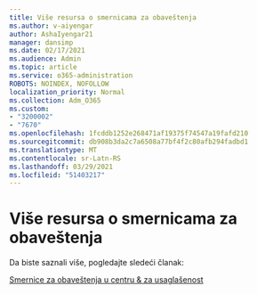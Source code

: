 ```yaml
---
title: Više resursa o smernicama za obaveštenja
ms.author: v-aiyengar
author: AshaIyengar21
manager: dansimp
ms.date: 02/17/2021
ms.audience: Admin
ms.topic: article
ms.service: o365-administration
ROBOTS: NOINDEX, NOFOLLOW
localization_priority: Normal
ms.collection: Adm_O365
ms.custom:
- "3200002"
- "7670"
ms.openlocfilehash: 1fcddb1252e268471af19375f74547a19fafd210
ms.sourcegitcommit: db908b3da2c7a6508a77bf4f2c80afb294fadbd1
ms.translationtype: MT
ms.contentlocale: sr-Latn-RS
ms.lasthandoff: 03/29/2021
ms.locfileid: "51403217"
---
```

# <a name="more-resources-on-alert-policies"></a>Više resursa o smernicama za obaveštenja

Da biste saznali više, pogledajte sledeći članak:

[Smernice za obaveštenja u centru & za usaglašenost](https://go.microsoft.com/fwlink/?linkid=2103211)